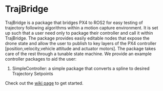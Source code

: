 # TrajBridge
TrajBridge is a package that bridges PX4 to ROS2 for easy testing of trajectory following algorithms within a motion capture environment. It is set up such that a user need only to package their controller and call it within TrajBridge. The package provides easily editable nodes that expose the drone state and allow the user to publish to key layers of the PX4 controller [position,velocity,vehicle attitude and actuator motors]. The package takes care of the rest through a tunable state machine. We provide an example controller packages to aid the user:
1) SimpleController: a simple package that converts a spline to desired Trajectory Setpoints

Check out the [wiki page](https://github.com/StanfordMSL/TrajBridge/wiki) to get started.